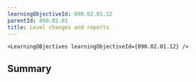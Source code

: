```yaml
---
learningObjectiveId: 090.02.01.12
parentId: 090.02.01
title: Level changes and reports
---
```


```tsx eval
<LearningOBjectives learningObjectiveId={090.02.01.12} />
```

## Summary

